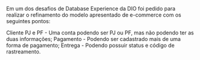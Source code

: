 Em um dos desafios de Database Experience da DIO foi pedido para realizar o refinamento do modelo apresentado de e-commerce com os seguintes pontos:

Cliente PJ e PF - Uma conta podendo ser PJ ou PF, mas não podendo ter as duas informações;
Pagamento - Podendo ser cadastrado mais de uma forma de pagamento;
Entrega - Podendo possuir status e código de rastreamento.
